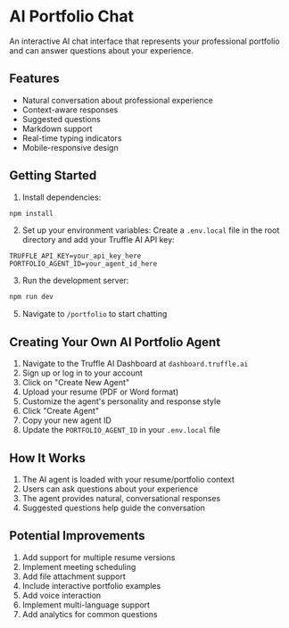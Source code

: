 # AI Portfolio Chat

An interactive AI chat interface that represents your professional portfolio and can answer questions about your experience.

## Features

- Natural conversation about professional experience
- Context-aware responses
- Suggested questions
- Markdown support
- Real-time typing indicators
- Mobile-responsive design

## Getting Started

1. Install dependencies:
```bash
npm install
```

2. Set up your environment variables:
Create a `.env.local` file in the root directory and add your Truffle AI API key:
```
TRUFFLE_API_KEY=your_api_key_here
PORTFOLIO_AGENT_ID=your_agent_id_here
```

3. Run the development server:
```bash
npm run dev
```

5. Navigate to `/portfolio` to start chatting

## Creating Your Own AI Portfolio Agent

1. Navigate to the Truffle AI Dashboard at `dashboard.truffle.ai`
2. Sign up or log in to your account
3. Click on "Create New Agent"
4. Upload your resume (PDF or Word format)
5. Customize the agent's personality and response style
6. Click "Create Agent"
7. Copy your new agent ID
8. Update the `PORTFOLIO_AGENT_ID` in your `.env.local` file

## How It Works

1. The AI agent is loaded with your resume/portfolio context
2. Users can ask questions about your experience
3. The agent provides natural, conversational responses
4. Suggested questions help guide the conversation

## Potential Improvements

1. Add support for multiple resume versions
2. Implement meeting scheduling
3. Add file attachment support
4. Include interactive portfolio examples
5. Add voice interaction
6. Implement multi-language support
7. Add analytics for common questions

